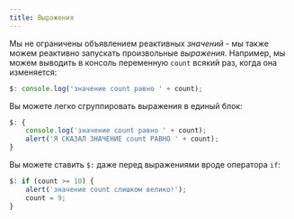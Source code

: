 ```yaml
---
title: Выражения
---
```


Мы не ограничены объявлением реактивных *значений* - мы также можем реактивно запускать произвольные *выражения*. Например, мы можем выводить в консоль переменную `count` всякий раз, когда она изменяется:

```js
$: console.log('значение count равно ' + count);
```

Вы можете легко сгруппировать выражения в единый блок:

```js
$: {
	console.log('значение count равно ' + count);
	alert('Я СКАЗАЛ ЗНАЧЕНИЕ count РАВНО ' + count);
}
```

Вы можете ставить `$:` даже перед выражениями вроде оператора `if`:

```js
$: if (count >= 10) {
	alert('значение count слишком велико!');
	count = 9;
}
```
